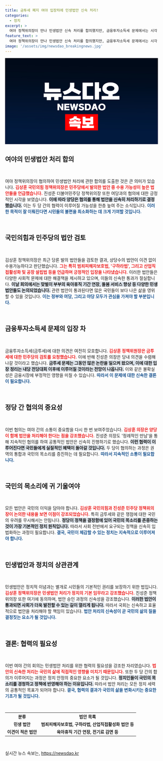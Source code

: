 ```yaml
---
title: 금투세 폐지 여야 입장차에 민생법안 신속 처리!
categories:
  - 정치
excerpt: >
  여야 정책위의장이 만나 민생법안 신속 처리를 합의했지만, 금융투자소득세 문제에서는 시각 차이를 보였다. 금융투세 폐지에 대한 국민적 요구가 커지는 가운데, 민주당 내부의 논쟁도 이어질 예정이다. 
feature_text: >
  여야 정책위의장이 만나 민생법안 신속 처리를 합의했지만, 금융투자소득세 문제에서는 시각 차이를 보였다. 금융투세 폐지에 대한 국민적 요구가 커지는 가운데, 민주당 내부의 논쟁도 이어질 예정이다. 
image: '/assets/img/newsdao_breakingnews.jpg'
---
```


<p><img src="/assets/img/newsdao_breakingnews.jpg" alt="ontimetimes 속보" /></p>

<h2 data-ke-size="size26">여야의 민생법안 처리 합의</h2>

<p data-ke-size="size16">&nbsp;</p>

<p>여야 정책위의장이 협의하여 민생법안 처리에 관한 합의를 도출한 것은 큰 의미가 있습니다. <b><span style="color: #ee2323;">김상훈 국민의힘 정책위의장은 민주당에서 발의한 법안 중 수용 가능성이 높은 법안들을 언급했습니다.</span></b> 진성준 더불어민주당 정책위의장 또한 여당과의 협의에 대한 긍정적인 시각을 보였습니다. <b><span style="background-color: #21538527;">이에 따라 양당은 협의를 통해 법안을 신속히 처리하기로 결정했습니다.</span></b> 이는 두 당 간의 협력이 이루어질 가능성을 한층 높여 주는 소식입니다. <b><span style="color: #1a5490;">이러한 목적이 잘 이뤄진다면 시민들의 불편을 최소화하는 데 크게 기여할 것입니다.</span></b></p>

<p><br></p>

<h2 data-ke-size="size26">국민의힘과 민주당의 법안 검토</h2>

<p data-ke-size="size16">&nbsp;</p>

<p>김상훈 정책위의장은 최근 당론 발의 법안들을 검토한 결과, 상당수의 법안이 이견 없이 수용가능하다고 판단했습니다. <b><span style="color: #ee2323;">그는 특히 범죄피해자보호법, '구하라법', 그리고 산업직접활성화 및 공장 설립법 등을 언급하며 긍정적인 입장을 나타냈습니다.</span></b> 이러한 법안들은 다양한 사회적 문제에 대한 해결책을 제시하고 있으며, 이들의 신속한 통과가 절실합니다. <b><span style="background-color: #21538527;">이날 회의에서는 맞벌이 부부의 육아휴직 기간 연장, 돌봄 서비스 향상 등 다양한 민생 법안들도 논의되었습니다.</span></b> 관련 법안이 통과된다면 많은 국민들이 보다 나은 삶을 영위할 수 있을 것입니다. <b><span style="color: #1a5490;">이는 정부와 여당, 그리고 야당 모두가 관심을 가져야 할 부분입니다.</span></b></p>

<p><br></p>

<h2 data-ke-size="size26">금융투자소득세 문제의 입장 차</h2>

<p data-ke-size="size16">&nbsp;</p>

<p>금융투자소득세(금투세)에 대한 의견은 여전히 모호합니다. <b><span style="color: #ee2323;">김상훈 정책위원장은 금투세에 대한 민주당의 검토를 요청했습니다.</span></b> 이에 반해 진성준 의장은 당내 의견을 수렴해 나갈 것이라고 했습니다. <b><span style="background-color: #21538527;">금투세 문제는 그동안 많은 논란을 일으켜 왔으며, 이에 대한 입장 정리는 내당 전당대회 이후에 이루어질 것이라는 전망이 나옵니다.</span></b> 이와 같은 불확실성은 금융시장에 부정적인 영향을 미칠 수 있습니다. <b><span style="color: #1a5490;">따라서 이 문제에 대한 신속한 결론이 필요합니다.</span></b></p>

<p><br></p>

<h2 data-ke-size="size26">정당 간 협의의 중요성</h2>

<p data-ke-size="size16">&nbsp;</p>

<p>이번 협의는 여야 간의 소통이 중요함을 다시 한 번 보여주었습니다. <b><span style="color: #ee2323;">김상훈 의장은 양당이 함께 법안을 처리해야 한다는 점을 강조했습니다.</span></b> 진성준 의장도 '정례적인 만남'을 통해 지속적인 협의를 하여 공통적인 법안은 신속히 진행하기로 했습니다. <b><span style="background-color: #21538527;">이런 협력이 이루어진다면 국민들에게 실질적인 혜택이 돌아갈 것입니다.</span></b> 두 당이 협의하는 과정은 권역의 통합과 국민의 목소리를 증진하는 데 필요합니다. <b><span style="color: #1a5490;">따라서 지속적인 소통이 필요합니다.</span></b></p>

<p><br></p>

<h2 data-ke-size="size26">국민의 목소리에 귀 기울여야</h2>

<p data-ke-size="size16">&nbsp;</p>

<p>모든 법안은 국민의 이익을 담아야 합니다. <b><span style="color: #ee2323;">김상훈 국민의힘과 진성준 민주당 정책위의장이 논의한 내용을 보면 이점이 강조되었습니다.</span></b> 특히 금투세와 같은 쟁점에 대한 국민의 우려를 무시해서는 안됩니다. <b><span style="background-color: #21538527;">정당이 정책을 결정함에 있어 국민의 목소리를 존중하는 것이 가장 기본적인 정치 원칙입니다.</span></b> 따라서 사회 전반에서 요구되는 정책을 신속히 입법화하는 과정이 필요합니다. <b><span style="color: #1a5490;">결국, 국민이 체감할 수 있는 정치는 지속적으로 이루어져야 합니다.</span></b></p>

<p><br></p>

<h2 data-ke-size="size26">민생법안과 정치의 상관관계</h2>

<p data-ke-size="size16">&nbsp;</p>

<p>민생법안은 정치적 이념과는 별개로 시민들의 기본적인 권리를 보장하기 위한 법입니다. <b><span style="color: #ee2323;">김상훈 정책위의장은 민생법안 처리가 정치의 기본 임무라고 강조했습니다.</span></b> 진성준 정책위의장 또한 여기에 동의하며, 법안 승인 과정의 신속성을 강조했습니다. <b><span style="background-color: #21538527;">이러한 법안이 통과되면 사회가 더욱 발전할 수 있는 길이 열리게 됩니다.</span></b> 따라서 국회는 신속하고 효율적으로 법안을 처리해야 할 책임이 있습니다. <b><span style="color: #1a5490;">법안 처리의 신속성이 곧 국민의 삶의 질을 결정짓는 요소가 될 것입니다.</span></b></p>

<p><br></p>

<h2 data-ke-size="size26">결론: 협력의 필요성</h2>

<p data-ke-size="size16">&nbsp;</p>

<p>이번 여야 간의 회의는 민생법안 처리를 위한 협력의 필요성을 강조한 자리였습니다. <b><span style="color: #ee2323;">법안의 신속한 처리는 국민의 삶에 직접적인 영향을 미치기 때문입니다.</span></b> 또한 두 당 간의 합의가 이루어지는 과정은 정치 안정의 중요한 요소가 될 것입니다. <b><span style="background-color: #21538527;">정치인들이 국민의 목소리를 경청하고 정책에 반영해야 하는 이유입니다.</span></b> 따라서 법안 처리는 모든 정치 세력의 공통적인 목표가 되어야 합니다. <b><span style="color: #1a5490;">결국, 협력의 결과가 국민의 삶을 변화시키는 중요한 기초가 될 것입니다.</span></b></p>

<p><br></p>

<table style="width: 100%;">
<tr>
<td style="text-align: center; height: 17px;"><b>분류</b></td>
<td style="text-align: center; height: 17px;"><b>법안 목록</b></td>
</tr>
<tr>
<td style="text-align: center; height: 17px;"><b>민생 법안</b></td>
<td style="text-align: center; height: 17px;"><b>범죄피해자보호법, 구하라법, 산업직접활성화 법안 등</b></td>
</tr>
<tr>
<td style="text-align: center; height: 17px;"><b>이견이 적은 법안</b></td>
<td style="text-align: center; height: 17px;"><b>육아휴직 기간 연장, 전기료 감면 등</b></td>
</tr>
</table>

<p data-ke-size="size16">&nbsp;</p>
실시간 뉴스 속보는, <a href="https://newsdao.kr" rel="dofollow">https://newsdao.kr</a>


